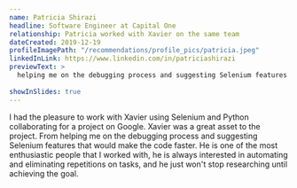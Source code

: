 ```yaml
---
name: Patricia Shirazi
headline: Software Engineer at Capital One
relationship: Patricia worked with Xavier on the same team
dateCreated: 2019-12-19
profileImagePath: "/recommendations/profile_pics/patricia.jpeg"
linkedInLink: https://www.linkedin.com/in/patriciashirazi
previewText: >
  helping me on the debugging process and suggesting Selenium features that would make the code faster. He is one of the most enthusiastic people...
  
showInSlides: true
---
```


I had the pleasure to work with Xavier using Selenium and Python collaborating for a project on Google. Xavier was a great asset to the project. From helping me on the debugging process and suggesting Selenium features that would make the code faster. He is one of the most enthusiastic people that I worked with, he is always interested in automating and eliminating repetitions on tasks, and he just won't stop researching until achieving the goal.
